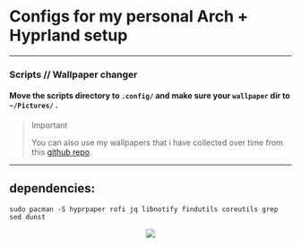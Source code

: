 # Configs for my personal Arch + Hyprland setup 
---



### Scripts // Wallpaper changer

#### Move the scripts directory to `.config/` and make sure your `wallpaper` dir to `~/Pictures/` . 

> > [!IMPORTANT]
> You can also use my wallpapers that i have collected over time from this [github repo](https://github.com/ryu-ryuk/wallpapers).


---
dependencies:
---
```
sudo pacman -S hyprpaper rofi jq libnotify findutils coreutils grep sed dunst 
```

<p align="center">
	<img src="https://raw.githubusercontent.com/catppuccin/catppuccin/main/assets/footers/gray0_ctp_on_line.svg?sanitize=true" />
</p>


